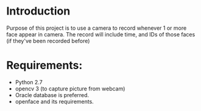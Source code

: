# Introduction 
Purpose of this project is to use a camera to record whenever 1 or more face appear in camera. The record will include time,  and IDs of those faces (if they've been recorded before)

# Requirements:
- Python 2.7
- opencv 3 (to capture picture from webcam)
- Oracle database is preferred.
- openface and its requirements.

